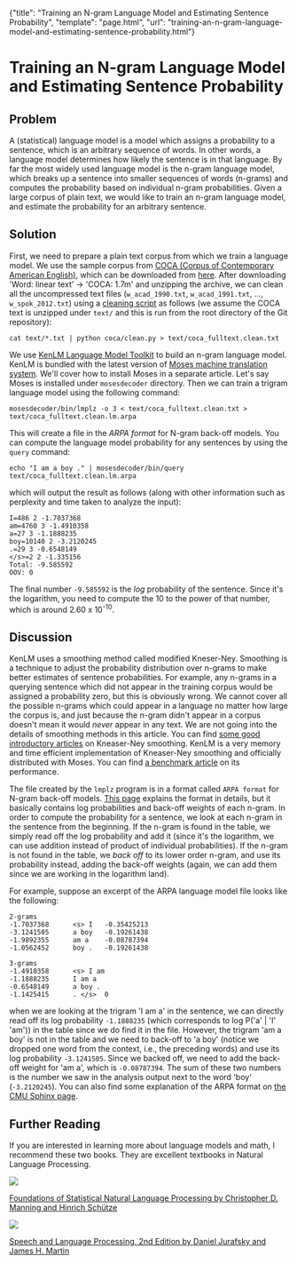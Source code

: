 {"title": "Training an N-gram Language Model and Estimating Sentence Probability", "template": "page.html", "url": "training-an-n-gram-language-model-and-estimating-sentence-probability.html"}

# Training an N-gram Language Model and Estimating Sentence Probability

## Problem

A (statistical) language model is a model which assigns a probability to a sentence, which is an arbitrary sequence of words. In other words, a language model determines how likely the sentence is in that language. By far the most widely used language model is the n-gram language model, which breaks up a sentence into smaller sequences of words (n-grams) and computes the probability based on individual n-gram probabilities. Given a large corpus of plain text, we would like to train an n-gram language model, and estimate the probability for an arbitrary sentence.

## Solution

First, we need to prepare a plain text corpus from which we train a language model. We use the sample corpus from [COCA (Corpus of Contemporary American English)](http://corpus.byu.edu/coca/), which can be downloaded from [here](http://corpus.byu.edu/full-text/samples.asp). After downloading 'Word: linear text' → 'COCA: 1.7m' and unzipping the archive, we can clean all the uncompressed text files (`w_acad_1990.txt`, `w_acad_1991.txt`, ..., `w_spok_2012.txt`) using a [cleaning script](https://github.com/mhagiwara/nlproc-cookbook/blob/master/preprocessors/coca/clean.py) as follows (we assume the COCA text is unzipped under `text/` and this is run from the root directory of the Git repository):


    cat text/*.txt | python coca/clean.py > text/coca_fulltext.clean.txt


We use [KenLM Language Model Toolkit](https://kheafield.com/code/kenlm/) to build an n-gram language model. KenLM is bundled with the latest version of [Moses machine translation system](http://www.statmt.org/moses/). We'll cover how to install Moses in a separate article. Let's say Moses is installed under `mosesdecoder` directory. Then we can train a trigram language model using the following command:


    mosesdecoder/bin/lmplz -o 3 < text/coca_fulltext.clean.txt > text/coca_fulltext.clean.lm.arpa


This will create a file in the *ARPA format* for N-gram back-off models. You can compute the language model probability for any sentences by using the `query` command:


    echo "I am a boy ." | mosesdecoder/bin/query text/coca_fulltext.clean.lm.arpa


which will output the result as follows (along with other information such as perplexity and time taken to analyze the input):

<pre><code>I=486 2 -1.7037368
am=4760 3 -1.4910358
a=27 3 -1.1888235
boy=10140 2 -3.2120245
.=29 3 -0.6548149
&lt;/s&gt;=2 2 -1.335156
Total: -9.585592
OOV: 0</pre></code>

The final number `-9.585592` is the *log* probability of the sentence. Since it's the logarithm, you need to compute the 10 to the power of that number, which is around 2.60 x 10<sup>-10</sup>.

## Discussion

KenLM uses a smoothing method called modified Kneser-Ney. Smoothing is a technique to adjust the probability distribution over n-grams to make better estimates of sentence probabilities. For example, any n-grams in a querying sentence which did not appear in the training corpus would be assigned a probability zero, but this is obviously wrong. We cannot cover all the possible n-grams which could appear in a language no matter how large the corpus is, and just because the n-gram didn't appear in a corpus doesn't mean it would *never* appear in any text. We are not going into the details of smoothing methods in this article. You can find [some good introductory articles](http://www.foldl.me/2014/kneser-ney-smoothing/) on Kneaser-Ney smoothing. KenLM is a very memory and time efficient implementation of Kneaser-Ney smoothing and officially distributed with Moses. You can find [a benchmark article](http://kheafield.com/code/kenlm/benchmark/) on its performance.

The file created by the `lmplz` program is in a format called `ARPA format` for N-gram back-off models. [This page](http://www.speech.sri.com/projects/srilm/manpages/ngram-format.5.html) explains the format in details, but it basically contains log probabilities and back-off weights of each n-gram. In order to compute the probability for a sentence, we look at each n-gram in the sentence from the beginning. If the n-gram is found in the table, we simply read off the log probability and add it (since it's the logarithm, we can use addition instead of product of individual probabilities). If the n-gram is not found in the table, we *back off* to its lower order n-gram, and use its probability instead, adding the back-off weights (again, we can add them since we are working in the logarithm land).

For example, suppose an excerpt of the ARPA language model file looks like the following:


<pre><code>2-grams
-1.7037368      &lt;s&gt; I   -0.35425213
-3.1241505      a boy   -0.19261438
-1.9892355      am a    -0.08787394
-1.0562452      boy .   -0.19261438

3-grams
-1.4910358      &lt;s&gt; I am
-1.1888235      I am a
-0.6548149      a boy .
-1.1425415      . &lt;/s&gt;  0
</pre></code>

when we are looking at the trigram 'I am a' in the sentence, we can directly read off its log probability `-1.1888235` (which corresponds to log P('a' | 'I' 'am')) in the table since we do find it in the file. However, the trigram 'am a boy' is not in the table and we need to back-off to 'a boy' (notice we dropped one word from the context, i.e., the preceding words) and use its log probability `-3.1241505`. Since we backed off, we need to add the back-off weight for 'am a', which is `-0.08787394`. The sum of these two numbers is the number we saw in the analysis output next to the word 'boy' (`-3.2120245`). You can also find some explanation of the ARPA format on [the CMU Sphinx page](https://cmusphinx.github.io/wiki/tutoriallm/#building-a-grammar).

## Further Reading

If you are interested in learning more about language models and math, I recommend these two books. They are excellent textbooks in Natural Language Processing.

<a target="_blank"  href="https://www.amazon.com/gp/product/0262133601/ref=as_li_tl?ie=UTF8&camp=1789&creative=9325&creativeASIN=0262133601&linkCode=as2&tag=octanove-20&linkId=9d165318837fa73a9959b0cd8318e9e4"><img border="0" src="//ws-na.amazon-adsystem.com/widgets/q?_encoding=UTF8&MarketPlace=US&ASIN=0262133601&ServiceVersion=20070822&ID=AsinImage&WS=1&Format=_SL250_&tag=octanove-20" ></a><img src="//ir-na.amazon-adsystem.com/e/ir?t=octanove-20&l=am2&o=1&a=0262133601" width="1" height="1" border="0" alt="" style="border:none !important; margin:0px !important;" />

<a target="_blank" href="https://www.amazon.com/gp/product/0262133601/ref=as_li_tl?ie=UTF8&camp=1789&creative=9325&creativeASIN=0262133601&linkCode=as2&tag=octanove-20&linkId=495f24f98743520e90b11469d0f2d82a">Foundations of Statistical Natural Language Processing by Christopher D. Manning and Hinrich Schütze</a><img src="//ir-na.amazon-adsystem.com/e/ir?t=octanove-20&l=am2&o=1&a=0262133601" width="1" height="1" border="0" alt="" style="border:none !important; margin:0px !important;" />

<a target="_blank"  href="https://www.amazon.com/gp/product/0131873210/ref=as_li_tl?ie=UTF8&camp=1789&creative=9325&creativeASIN=0131873210&linkCode=as2&tag=octanove-20&linkId=172b6e6d802c8d53bd4debd9479a33d0"><img border="0" src="//ws-na.amazon-adsystem.com/widgets/q?_encoding=UTF8&MarketPlace=US&ASIN=0131873210&ServiceVersion=20070822&ID=AsinImage&WS=1&Format=_SL250_&tag=octanove-20" ></a><img src="//ir-na.amazon-adsystem.com/e/ir?t=octanove-20&l=am2&o=1&a=0131873210" width="1" height="1" border="0" alt="" style="border:none !important; margin:0px !important;" />

<a target="_blank" href="https://www.amazon.com/gp/product/0131873210/ref=as_li_tl?ie=UTF8&camp=1789&creative=9325&creativeASIN=0131873210&linkCode=as2&tag=octanove-20&linkId=b502d4a001c35d7bf7afdff6bb4f72fa">Speech and Language Processing, 2nd Edition by Daniel Jurafsky and James H. Martin</a><img src="//ir-na.amazon-adsystem.com/e/ir?t=octanove-20&l=am2&o=1&a=0131873210" width="1" height="1" border="0" alt="" style="border:none !important; margin:0px !important;" />
